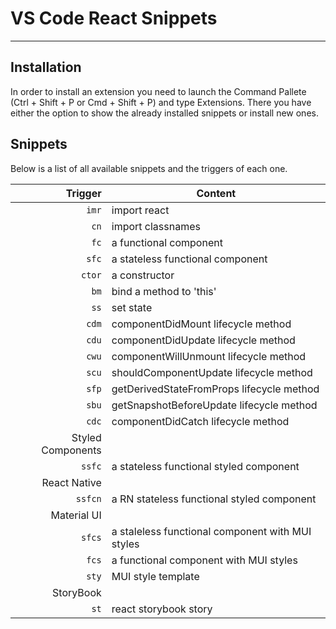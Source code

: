 # VS Code React Snippets
-------------------

## Installation

In order to install an extension you need to launch the Command Pallete (Ctrl + Shift + P or Cmd + Shift + P) and type Extensions.
There you have either the option to show the already installed snippets or install new ones.

## Snippets

Below is a list of all available snippets and the triggers of each one.

| Trigger  | Content |
| -------: | ------- |
| `imr`   | import react |
| `cn`    | import classnames |
| `fc`    | a functional component |
| `sfc`   | a stateless functional component |
| `ctor`  | a constructor |
| `bm`    | bind a method to 'this' |
| `ss`    | set state |
| `cdm`   | componentDidMount lifecycle method |
| `cdu`   | componentDidUpdate lifecycle method |
| `cwu`   | componentWillUnmount lifecycle method |
| `scu`   | shouldComponentUpdate lifecycle method |
| `sfp`   | getDerivedStateFromProps lifecycle method |
| `sbu`   | getSnapshotBeforeUpdate lifecycle method |
| `cdc`   | componentDidCatch lifecycle method |
| Styled Components |
| `ssfc`  | a stateless functional styled component |
| React Native |
| `ssfcn`  | a RN stateless functional styled component |
| Material UI |
| `sfcs`  | a staleless functional component with MUI styles |
| `fcs`   | a functional component with MUI styles |
| `sty`   | MUI style template |
| StoryBook |
| `st`    | react storybook story |
